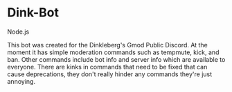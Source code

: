 # Dink-Bot
Node.js

This bot was created for the Dinkleberg's Gmod Public Discord. At the moment it has simple moderation commands such as tempmute, kick, and ban.
Other commands include bot info and server info which are available to everyone.
There are kinks in commands that need to be fixed that can cause deprecations, they don't really hinder any commands they're just annoying.
